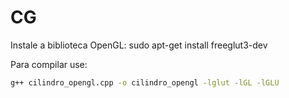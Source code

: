# CG

Instale a biblioteca OpenGL: sudo apt-get install freeglut3-dev


Para compilar use:

```bash
g++ cilindro_opengl.cpp -o cilindro_opengl -lglut -lGL -lGLU
```
